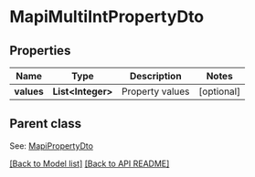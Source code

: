 
# MapiMultiIntPropertyDto
## Properties
Name | Type | Description | Notes
------------ | ------------- | ------------- | -------------
**values** | **List&lt;Integer&gt;** | Property values              |  [optional]


## Parent class

See: [MapiPropertyDto](MapiPropertyDto.md)

[[Back to Model list]](Models.md) [[Back to API README]](README.md)

